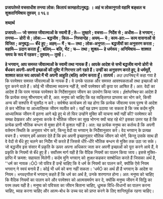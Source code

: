 **प्रजापतेस्ते वचसाधीश तन्त्या** **लोक: किलायं कामहतोऽनुबद्ध: ।** **अहं च लोकानुगतो वहामि** **बङ्क्षल च शुक्लानिमिषाय तुवयम् ॥ १६॥** 

**शब्दार्थ** 

**प्रजापते:—** **जो समस्त जीवात्माओं के स्वामी हैं** **; ते—** **तुश्हारे** **; वचसा—** **निर्देश से** **; अधीश—** **हे भगवान्** **; तन्त्या—** **डोरी** **से** **; लोक:—** **बद्धजीव** **; किल—** **निस्सन्देह** **; अयम्—** **ये** **; काम-हत:—** **काम वासनाओं से विजित** **; अनुबद्ध:—** **बँधे** **हुए** **; अहम्—** **मैं** **; च—** **तथा** **; लोक-अनुगत:—** **बद्धजीवों का अनुसरण करता** **; वहामि—** **प्रदान करता हूँ** **; बलिम्—** **बलि, भेंट** **; च—** **तथा** **; शुक्ल—** **हे धर्मरूप** **; अनिमिषाय—** **शाश्वत समय के रूप में रहकर** **; तुवयम्—** **तुश्हें।** **.** 

**हे भगवान्, आप समस्त जीवात्माओं के स्वामी तथा नायक हैं। आपके आदेश से** **सभी बद्धजीव मानो डोरी से बँधकर अपनी-अपनी इच्छाओं की तुष्टि में निरन्तर लगे** **रहते हैं। उन्हीं का अनुसरण करते हुए, हे धर्ममूर्ते, शाश्वत काल रूप आपको मैं भी** **अपनी आहुति (बलि) अर्पण करता हूँ।** **तात्पर्य :** *कठ उपनिषद्* में कहा गया है कि परमेश्वर समस्त जीवात्माओं के नायक हैं। वे उनके पालक और समस्त आवश्यकताओं तथा इच्छाओं को पूरा करने वाले हैं। कोई भी जीवात्मा स्वतन्त्र नहीं है, सभी परमेश्वर की कृपा पर आश्रित हैं। अत: वेदों का आदेश है कि परम नायक परमेश्वर के निर्देशानुसार जीवन का उपभोग किया जाय। *ईशोपनिषद* का आदेश है कि प्रत्येक वस्तु श्रीभगवान् की है, अत: मनुष्य को चाहिए कि वह व्यकि्तगत प्राप्तव्य का भोग करे, किसी अन्य की सश्पत्ति में घुसपैठ न करे। सर्वश्रेष्ठ कार्यक्रम तो यह होगा कि प्रत्येक जीवात्मा परम पुरुष से आदेश ले कर भौतिक या आध्याति्मक जीवन व्यतीत करे। यहाँ यह प्रश्न उठाया जा सकता है कि जब कर्दम मुनि आध्यात्मिक जीवन में इतना आगे बढ़े हुए थे तो फिर उन्होंने मुक्ति की याचना क्यों नहीं की? परमेश्वर को समक्ष देखकर और अनुभव करके वे भौतिक जीवन का सुख भोगना क्यों चाह रहे थे? इसका उत्तर यह है कि प्रत्येक प्राणी भौतिक बन्धन से मुक्त होने में कुशल नहीं है। अत: यह प्रत्येक मनुष्य का कर्तव्य है कि अपनी वर्तमान स्थिति के अनुसार भोग करे, किन्तु वेदों या भगवान् के निर्देशानुसार करे। वेद भगवान् के प्रत्यक्ष वचन हैं। भगवान् हमें अवसर देते हैं कि हम अपनी इच्छानुसार भौतिक जीवन को भोगें, किन्तु उसके साथ ही वे वेदों से बँधे हुए चलने का निर्देश भी करते हैं जिससे धीरे-धीरे भौतिक बन्धन से मुक्ति तक उठा जा सके। जो बद्धजीव इस संसार में प्रकृति के ऊपर अपना अधिकार जता कर अपनी इच्छाओं को पूरा करने आये हैं, वे प्रकृति के नियमों से बँधे हुए हैं। सर्वोत्तम मार्ग यही है कि वैदिक नियमों का पालन किया जाय। इससे मुक्ति-प्राप्ति में क्रमश: सहायता मिलेगी। कर्दम मुनि भगवान् को *शुक्ल* कहकर सश्बोधित करते हैं जिसका अर्थ है, ''धर्म का नायक।ÓÓ जो पवित्र हैं उन्हें चाहिए कि वे धर्म के नियमों का पालन करें, क्योंकि ऐसे नियम भगवान् ने स्वयं बनाये हैं। कोई भी धर्म को बना नहीं सकता। 'धर्मÓ का अर्थ ही है भगवान् के आदेश या नियम। *भगवद्गीता* में भगवान् कहते हैं कि धर्म का अर्थ है, उनके शरणागत होना। अत: मनुष्य को चाहिए कि वैदिक नियमों का पालन करे और परमेश्वर को आत्मसमर्पण कर दे, क्योंकि मनुष्य जीवन में सिद्धि का परम लक्ष्य यही है। मनुष्य को पवित्रता का जीवन बिताना चाहिए, धाॢमक विधि-विधानों का पालन करना चाहिए, ब्याह करना चाहिए और आत्म-बोध के उच्च पद को प्राप्त करने के लिए शान्तिपूर्वक रहना चाहिए।  
